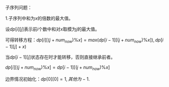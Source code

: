 

子序列问题：



1.子序列中和为$x$的倍数的最大值。

设$dp[i][j]$表示前$i$个数中和对$x$取模为$j$的最大值。

可得转移方程：$dp[i][(j+num_{now})\%x]=max(dp[i-1][(j+num_{now})\%x]),dp[i-1][j]+x)$

当$dp[i-1][j]$状态存在时才能转移，否则直接继承前者。

$dp[i][(j+num_{now})\%x]=dp[i-1][(j+num_{now})\%x]$

边界情况初始化：$dp[0][0]=1,其他为-1$.

